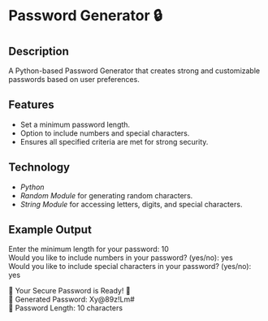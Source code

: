 # Password Generator 🔒

## Description  
A Python-based Password Generator that creates strong and customizable passwords based on user preferences.  

## Features  
- Set a minimum password length.  
- Option to include numbers and special characters.  
- Ensures all specified criteria are met for strong security.  

## Technology  
- *Python*  
- *Random Module* for generating random characters.  
- *String Module* for accessing letters, digits, and special characters.  

## Example Output  
Enter the minimum length for your password: 10  
Would you like to include numbers in your password? (yes/no): yes  
Would you like to include special characters in your password? (yes/no): yes  

🎉 Your Secure Password is Ready! 🎉  
🔑 Generated Password: Xy@89z!Lm#  
📏 Password Length: 10 characters
